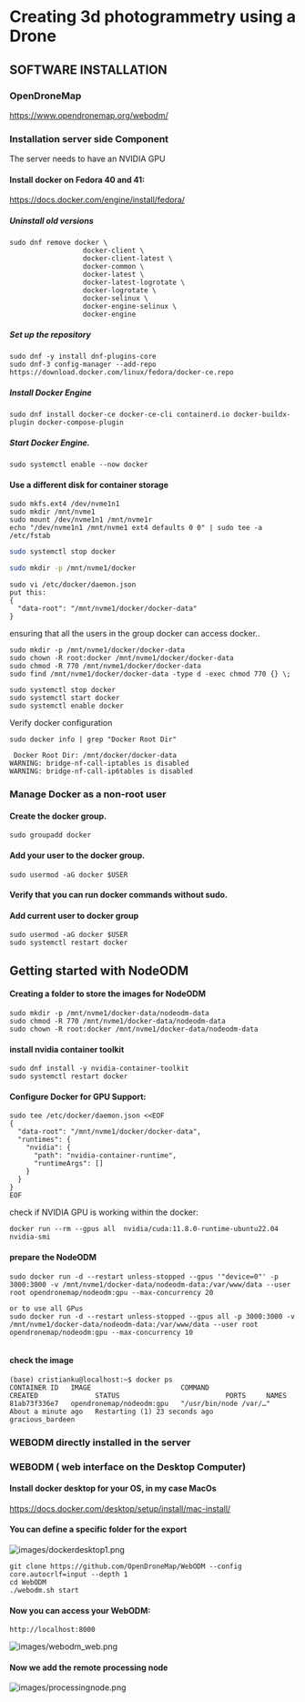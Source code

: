 # Creating 3d photogrammetry using a Drone

## SOFTWARE INSTALLATION

### OpenDroneMap
https://www.opendronemap.org/webodm/

### Installation server side Component
The server needs to have an NVIDIA GPU
#### Install docker on Fedora 40 and 41:
https://docs.docker.com/engine/install/fedora/

##### Uninstall old versions
```commandline
sudo dnf remove docker \
                  docker-client \
                  docker-client-latest \
                  docker-common \
                  docker-latest \
                  docker-latest-logrotate \
                  docker-logrotate \
                  docker-selinux \
                  docker-engine-selinux \
                  docker-engine
```
##### Set up the repository
```commandline
sudo dnf -y install dnf-plugins-core
sudo dnf-3 config-manager --add-repo https://download.docker.com/linux/fedora/docker-ce.repo
```
##### Install Docker Engine
```commandline
sudo dnf install docker-ce docker-ce-cli containerd.io docker-buildx-plugin docker-compose-plugin
```
##### Start Docker Engine.
```commandline
sudo systemctl enable --now docker
```

#### Use a different disk for container storage
```commandline
sudo mkfs.ext4 /dev/nvme1n1
sudo mkdir /mnt/nvme1
sudo mount /dev/nvme1n1 /mnt/nvme1r
echo "/dev/nvme1n1 /mnt/nvme1 ext4 defaults 0 0" | sudo tee -a /etc/fstab
```

```bash
sudo systemctl stop docker
```

```bash
sudo mkdir -p /mnt/nvme1/docker
```

```commandline
sudo vi /etc/docker/daemon.json
put this:
{
  "data-root": "/mnt/nvme1/docker/docker-data"
}
```

ensuring that all the users in the group docker can access docker..

```commandline
sudo mkdir -p /mnt/nvme1/docker/docker-data
sudo chown -R root:docker /mnt/nvme1/docker/docker-data
sudo chmod -R 770 /mnt/nvme1/docker/docker-data
sudo find /mnt/nvme1/docker/docker-data -type d -exec chmod 770 {} \;

```

```commandline
sudo systemctl stop docker
sudo systemctl start docker
sudo systemctl enable docker
```

Verify docker configuration
```commandline
sudo docker info | grep "Docker Root Dir"
```

```
 Docker Root Dir: /mnt/docker/docker-data
WARNING: bridge-nf-call-iptables is disabled
WARNING: bridge-nf-call-ip6tables is disabled
```

### Manage Docker as a non-root user
#### Create the docker group.
```
sudo groupadd docker
```
#### Add your user to the docker group.
```
sudo usermod -aG docker $USER
```
#### Verify that you can run docker commands without sudo.


#### Add current user to docker group 
```commandline
sudo usermod -aG docker $USER
sudo systemctl restart docker
```

## Getting started with NodeODM

#### Creating a folder to store the images for NodeODM
```commandline
sudo mkdir -p /mnt/nvme1/docker-data/nodeodm-data
sudo chmod -R 770 /mnt/nvme1/docker-data/nodeodm-data
sudo chown -R root:docker /mnt/nvme1/docker-data/nodeodm-data
```
#### install nvidia container toolkit

```commandline
sudo dnf install -y nvidia-container-toolkit
sudo systemctl restart docker
```

#### Configure Docker for GPU Support:
```commandline
sudo tee /etc/docker/daemon.json <<EOF
{
  "data-root": "/mnt/nvme1/docker/docker-data",
  "runtimes": {
    "nvidia": {
      "path": "nvidia-container-runtime",
      "runtimeArgs": []
    }
  }
}
EOF
```
check if NVIDIA GPU is working within the docker:
```commandline
docker run --rm --gpus all  nvidia/cuda:11.8.0-runtime-ubuntu22.04 nvidia-smi
```

#### prepare the NodeODM    
```commandline
sudo docker run -d --restart unless-stopped --gpus '"device=0"' -p 3000:3000 -v /mnt/nvme1/docker-data/nodeodm-data:/var/www/data --user root opendronemap/nodeodm:gpu --max-concurrency 20

or to use all GPus
sudo docker run -d --restart unless-stopped --gpus all -p 3000:3000 -v /mnt/nvme1/docker-data/nodeodm-data:/var/www/data --user root opendronemap/nodeodm:gpu --max-concurrency 10


```
####

#### check the image
```
(base) cristianku@localhost:~$ docker ps
CONTAINER ID   IMAGE                      COMMAND                  CREATED              STATUS                          PORTS     NAMES
81ab73f336e7   opendronemap/nodeodm:gpu   "/usr/bin/node /var/…"   About a minute ago   Restarting (1) 23 seconds ago             gracious_bardeen
```

### WEBODM directly installed in the server

### WEBODM ( web interface on the Desktop Computer)
#### Install docker desktop for your OS, in my case MacOs
https://docs.docker.com/desktop/setup/install/mac-install/

#### You can define a specific folder for the export
![images/dockerdesktop1.png](images/dockerdesktop1.png)


```commandline
git clone https://github.com/OpenDroneMap/WebODM --config core.autocrlf=input --depth 1
cd WebODM
./webodm.sh start
```

#### Now you can access your WebODM:
```commandline
http://localhost:8000

```
![images/webodm_web.png](images/webodm_web.png)

#### Now we add the remote processing node

![images/processingnode.png](images/processingnode.png)